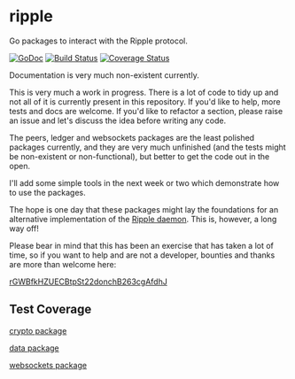 ripple
======

Go packages to interact with the Ripple protocol.

[![GoDoc](https://godoc.org/github.com/donovanhide/ripple?status.png)](https://godoc.org/github.com/donovanhide/ripple)
[![Build Status](https://drone.io/github.com/donovanhide/ripple/status.png)](https://drone.io/github.com/donovanhide/ripple/latest)
[![Coverage Status](https://img.shields.io/coveralls/donovanhide/ripple.svg)](https://coveralls.io/r/donovanhide/ripple)

Documentation is very much non-existent currently.

This is very much a work in progress. There is a lot of code to tidy up and not all of it is currently present in this repository. If you'd like to help, more tests and docs are welcome. If you'd like to refactor a section, please raise an issue and let's discuss the idea before writing any code.

The peers, ledger and websockets packages are the least polished packages currently, and they are very much unfinished (and the tests might be non-existent or non-functional), but better to get the code out in the open.

I'll add some simple tools in the next week or two which demonstrate how to use the packages.

The hope is one day that these packages might lay the foundations for an alternative implementation of the [Ripple daemon](https://github.com/ripple/rippled). This is, however, a long way off!

Please bear in mind that this has been an exercise that has taken a lot of time, so if you want to help and are not a developer, bounties and thanks are more than welcome here:

[rGWBfkHZUECBtpSt22donchB263cgAfdhJ](https://ripple.com//contact?to=rGWBfkHZUECBtpSt22donchB263cgAfdhJ&name=donch]rGWBfkHZUECBtpSt22donchB263cgAfdhJ)

## Test Coverage

[crypto package](https://drone.io/github.com/donovanhide/ripple/files/crypto.html)

[data package](https://drone.io/github.com/donovanhide/ripple/files/data.html)

[websockets package](https://drone.io/github.com/donovanhide/ripple/files/websockets.html)
